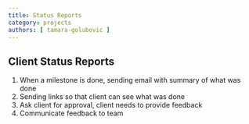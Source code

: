 ```yaml
---
title: Status Reports
category: projects
authors: [ tamara-golubovic ]
---
```


##  Client Status Reports

1. When a milestone is done, sending email with summary of what was done
2. Sending links so that client can see what was done
3. Ask client for approval, client needs to provide feedback
4. Communicate feedback to team
